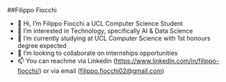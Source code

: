 ##Filippo Fiocchi
- 👋 Hi, I’m Filippo Fiocchi a UCL Computer Science Student
- 👀 I’m interested in Technology, specifically AI & Data Science
- 🌱 I’m currently studying at UCL Computer Science with 1st honours degree expected
- 💞️ I’m looking to collaborate on internships opportunities
- 📫 You can reachme via Linkedin (https://www.linkedin.com/in/filippo-fiocchi/) or via email (filippo.fiocchi02@gmail.com)

